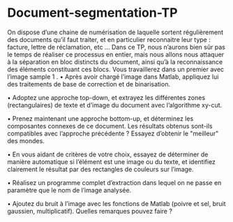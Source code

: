 # Document-segmentation-TP

  On dispose d’une chaine de numérisation de laquelle sortent régulièrement des documents qu’il faut
traiter, et en particulier reconnaitre leur type : facture, lettre de réclamation, etc ... Dans ce TP, nous
n’aurons bien sûr pas le temps de réaliser ce processus en entier, mais nous allons nous attaquer à la
séparation en bloc distincts du document, ainsi qu’à la reconnaissance des éléments constituant ces
blocs. Vous travaillerez dans un premier avec l’image sample 1
.
• Après avoir chargé l’image dans Matlab, appliquez lui des traitements de base de correction et
de binarisation.

• Adoptez une approche top-down, et extrayez les différentes zones (rectangulaires) de texte et
d’image du document avec l’algorithme xy-cut.

• Prenez maintenant une approche bottom-up, et déterminez les composantes connexes de ce document.
Les résultats obtenus sont-ils compatibles avec l’approche précédente ? Essayez d’obtenir
le "meilleur" des mondes.

• En vous aidant de critères de votre choix, essayez de déterminer de manière automatique si
l’élément est une image ou du texte, et identifiez clairement le résultat par des rectangles de
couleurs sur l’image.

• Réalisez un programme complet d’extraction dans lequel on ne passe en paramètre que le nom
de l’image analysée.

• Ajoutez du bruit à l’image avec les fonctions de Matlab (poivre et sel, bruit gaussien, multiplicatif).
Quelles remarques pouvez faire ?

